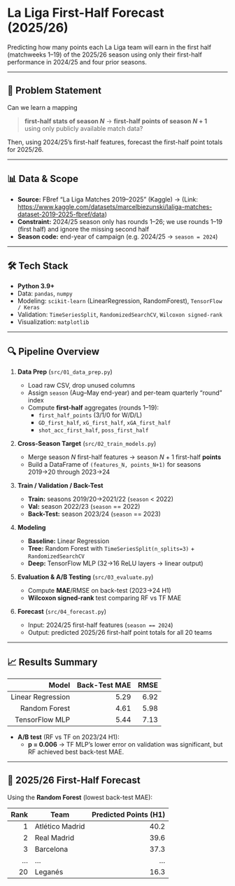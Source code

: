 # La Liga First-Half Forecast (2025/26)

Predicting how many points each La Liga team will earn in the first half (matchweeks 1–19) of the 2025/26 season using only their first-half performance in 2024/25 and four prior seasons.

---

## 🚀 Problem Statement  
Can we learn a mapping  
> **first-half stats of season _N_** → **first-half points of season _N_ + 1**  
using only publicly available match data?  

Then, using 2024/25’s first-half features, forecast the first-half point totals for 2025/26.

---

## 📊 Data & Scope  
- **Source:** FBref “La Liga Matches 2019–2025” (Kaggle) → (Link: https://www.kaggle.com/datasets/marcelbiezunski/laliga-matches-dataset-2019-2025-fbref/data)
- **Constraint:** 2024/25 season only has rounds 1–26; we use rounds 1–19 (first half) and ignore the missing second half  
- **Season code:** end-year of campaign (e.g. 2024/25 → `season = 2024`)  

---

## 🛠️ Tech Stack  
- **Python 3.9+**  
- Data: `pandas`, `numpy`  
- Modeling: `scikit-learn` (LinearRegression, RandomForest), `TensorFlow / Keras`  
- Validation: `TimeSeriesSplit`, `RandomizedSearchCV`, `Wilcoxon signed-rank`  
- Visualization: `matplotlib`  

---

## 🔍 Pipeline Overview

1. **Data Prep** (`src/01_data_prep.py`)  
   - Load raw CSV, drop unused columns  
   - Assign `season` (Aug–May end-year) and per-team quarterly “round” index  
   - Compute **first-half** aggregates (rounds 1–19):  
     - `first_half_points` (3/1/0 for W/D/L)  
     - `GD_first_half`, `xG_first_half`, `xGA_first_half`  
     - `shot_acc_first_half`, `poss_first_half`  

2. **Cross-Season Target** (`src/02_train_models.py`)  
   - Merge season _N_ first-half features → season _N_ + 1 first-half **points**  
   - Build a DataFrame of `(features_N, points_N+1)` for seasons 2019→20 through 2023→24  

3. **Train / Validation / Back-Test**  
   - **Train:** seasons 2019/20→2021/22 (`season` < 2022)  
   - **Val:** season 2022/23 (`season` == 2022)  
   - **Back-Test:** season 2023/24 (`season` == 2023)  

4. **Modeling**  
   - **Baseline:** Linear Regression  
   - **Tree:** Random Forest with `TimeSeriesSplit(n_splits=3)` + `RandomizedSearchCV`  
   - **Deep:** TensorFlow MLP (32→16 ReLU layers → linear output)  

5. **Evaluation & A/B Testing** (`src/03_evaluate.py`)  
   - Compute **MAE**/RMSE on back-test (2023→24 H1)  
   - **Wilcoxon signed-rank** test comparing RF vs TF MAE  

6. **Forecast** (`src/04_forecast.py`)  
   - Input: 2024/25 first-half features (`season == 2024`)  
   - Output: predicted 2025/26 first-half point totals for all 20 teams  

---

## 📈 Results Summary

| Model               | Back-Test MAE | RMSE  |
|--------------------:|-------------:|------:|
| Linear Regression   | 5.29         | 6.92  |
| Random Forest       | 4.61         | 5.98  |
| TensorFlow MLP      | 5.44         | 7.13  |

- **A/B test** (RF vs TF on 2023/24 H1):  
  - **p = 0.006** → TF MLP’s lower error on validation was significant, but RF achieved best back-test MAE.

---

## 🔮 2025/26 First-Half Forecast

Using the **Random Forest** (lowest back-test MAE):

| Rank | Team             | Predicted Points (H1) |
|-----:|------------------|----------------------:|
| 1    | Atlético Madrid  | 40.2                   |
| 2    | Real Madrid      | 39.6                   |
| 3    | Barcelona        | 37.3                   |
| …    | …                | …                      |
| 20   | Leganés          | 16.3                   |
